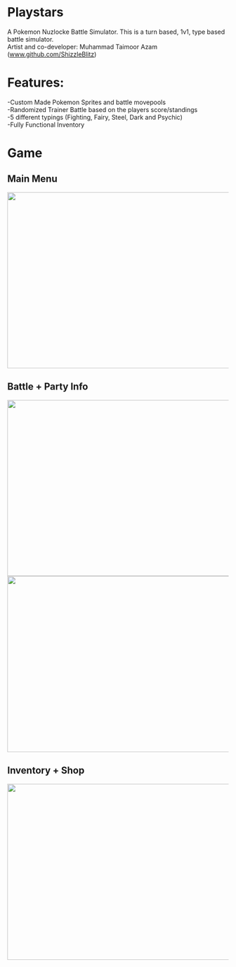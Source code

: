 # Playstars
A Pokemon Nuzlocke Battle Simulator. This is a turn based, 1v1, type based battle simulator.<br> 
Artist and co-developer: Muhammad Taimoor Azam (www.github.com/ShizzleBlitz)<br>
# Features:<br>
-Custom Made Pokemon Sprites and battle movepools<br>
-Randomized Trainer Battle based on the players score/standings<br>
-5 different typings (Fighting, Fairy, Steel, Dark and Psychic)<br>
-Fully Functional Inventory<br>
# Game
## Main Menu
<img src="https://user-images.githubusercontent.com/111231209/232102999-b7f6a1b3-ad73-4510-bd84-5865856a0bbf.png" width="700" height="400">

## Battle + Party Info
<img src="https://user-images.githubusercontent.com/111231209/232105717-b16324fc-da53-41ea-96a7-f1201ed3f32b.png" width="700" height="400">
<img src="https://user-images.githubusercontent.com/111231209/232116452-b4f8ce1b-55d0-42d6-b4ff-3a08cc9ce5e2.png" width="700" height="400">


## Inventory + Shop
<img src="https://user-images.githubusercontent.com/111231209/232114425-f8211d42-6daf-4bb9-9ef3-bd365c1287ae.png" width="700" height="400">
